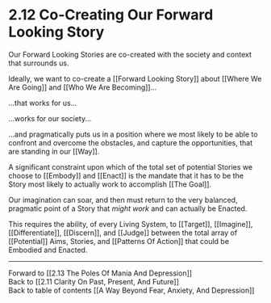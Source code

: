 # 2.12 Co-Creating Our Forward Looking Story

Our Forward Looking Stories are co-created with the society and context that surrounds us. 

Ideally, we want to co-create a [[Forward Looking Story]] about [[Where We Are Going]] and [[Who We Are Becoming]]... 

...that works for us...

...works for our society...

...and pragmatically puts us in a position where we most likely to be able to confront and overcome the obstacles, and capture the opportunities, that are standing in our [[Way]].  

A significant constraint upon which of the total set of potential Stories we choose to [[Embody]] and [[Enact]] is the mandate that it has to be the Story most likely to actually work to accomplish [[The Goal]]. 

Our imagination can soar, and then must return to the very balanced, pragmatic point of a Story that _might work_ and can actually be Enacted. 

This requires the ability, of every Living System, to [[Target]], [[Imagine]], [[Differentiate]], [[Discern]], and [[Judge]] between the total array of [[Potential]] Aims, Stories, and [[Patterns Of Action]] that could be Embodied and Enacted. 

___

Forward to [[2.13 The Poles Of Mania And Depression]]          
Back to [[2.11 Clarity On Past, Present, And Future]]        
Back to table of contents [[A Way Beyond Fear, Anxiety, And Depression]]    




